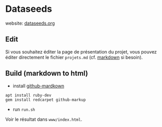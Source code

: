# Dataseeds

website: [dataseeds.org](http://www.dataseeds.org/)

## Edit

Si vous souhaitez éditer la page de présentation du projet, vous pouvez éditer directement le fichier `projets.md` (cf. [markdown](https://guides.github.com/features/mastering-markdown/) si besoin).

## Build (markdown to html)

* install [github-mardkown](https://github.com/github/markup)

```
apt install ruby-dev
gem install redcarpet github-markup
```

* run `run.sh`

Voir le résultat dans `www/index.html`.
